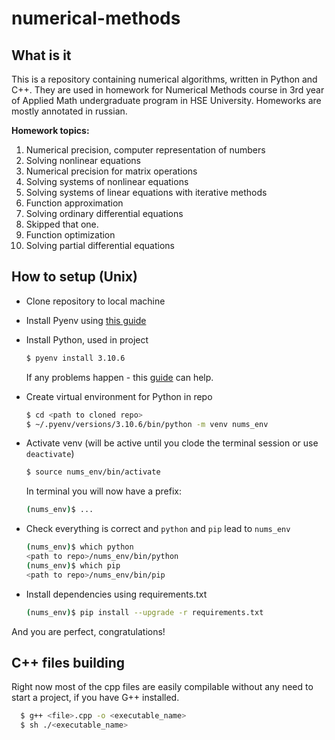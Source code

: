 # numerical-methods
## What is it
This is a repository containing numerical algorithms, written in Python and C++.
They are used in homework for Numerical Methods course in 3rd year of Applied Math undergraduate program in HSE University. Homeworks are mostly annotated in russian.

**Homework topics:**
1. Numerical precision, computer representation of numbers
2. Solving nonlinear equations
3. Numerical precision for matrix operations
4. Solving systems of nonlinear equations
5. Solving systems of linear equations with iterative methods
6. Function approximation
7. Solving ordinary differential equations
8. Skipped that one.
9. Function optimization
10. Solving partial differential equations

## How to setup (Unix)
- Clone repository to local machine
- Install Pyenv using [this guide](https://github.com/pyenv/pyenv#installation)
- Install Python, used in project
  ```bash
  $ pyenv install 3.10.6
  ```
  If any problems happen - this [guide](https://github.com/pyenv/pyenv/wiki/Common-build-problems) can help.
- Create virtual environment for Python in repo
  ```bash
  $ cd <path to cloned repo>
  $ ~/.pyenv/versions/3.10.6/bin/python -m venv nums_env
  ```
- Activate venv (will be active until you clode the terminal session or use `deactivate`)
  ```bash
  $ source nums_env/bin/activate
  ```  
  In terminal you will now have a prefix:
  ```bash
  (nums_env)$ ...
  ```

- Check everything is correct and `python` and `pip` lead to `nums_env`
    ```bash
    (nums_env)$ which python
    <path to repo>/nums_env/bin/python
    (nums_env)$ which pip
    <path to repo>/nums_env/bin/pip
    ```
- Install dependencies using requirements.txt
  ```bash
  (nums_env)$ pip install --upgrade -r requirements.txt
  ```
And you are perfect, congratulations!

## C++ files building

Right now most of the cpp files are easily compilable without any need to start a project, if you have G++ installed.
```bash
  $ g++ <file>.cpp -o <executable_name>
  $ sh ./<executable_name>
  ```
